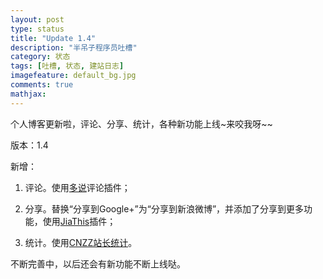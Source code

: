 ```yaml
---
layout: post
type: status
title: "Update 1.4"
description: "半吊子程序员吐槽"
category: 状态
tags: [吐槽, 状态, 建站日志]
imagefeature: default_bg.jpg
comments: true
mathjax: 
---
```

个人博客更新啦，评论、分享、统计，各种新功能上线~来咬我呀~~

版本：1.4

新增：


1. 评论。使用[多说](http://duoshuo.com/)评论插件；

2. 分享。替换“分享到Google+”为“分享到新浪微博”，并添加了分享到更多功能，使用[JiaThis](http://www.jiathis.com/)插件；

3. 统计。使用[CNZZ站长统计](http://www.cnzz.com/)。

不断完善中，以后还会有新功能不断上线哒。